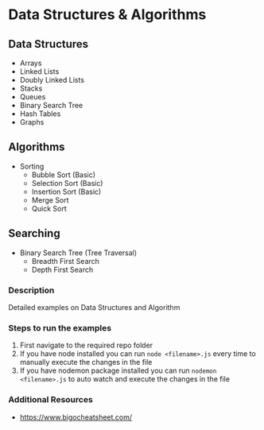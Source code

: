 # Data Structures & Algorithms

## Data Structures

- Arrays
- Linked Lists
- Doubly Linked Lists
- Stacks
- Queues
- Binary Search Tree
- Hash Tables
- Graphs

## Algorithms

- Sorting
  - Bubble Sort (Basic)
  - Selection Sort (Basic)
  - Insertion Sort (Basic)
  - Merge Sort
  - Quick Sort

## Searching

- Binary Search Tree (Tree Traversal)
  - Breadth First Search
  - Depth First Search

### Description

Detailed examples on Data Structures and Algorithm

### Steps to run the examples

1. First navigate to the required repo folder
2. If you have node installed you can run `node <filename>.js` every time to manually execute the changes in the file
3. If you have nodemon package installed you can run `nodemon <filename>.js` to auto watch and execute the changes in the file

### Additional Resources

- https://www.bigocheatsheet.com/
